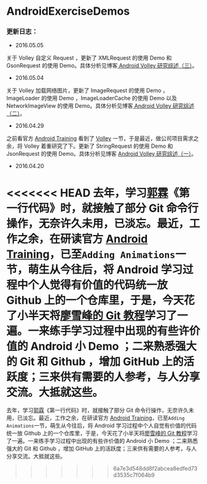 # AndroidExerciseDemos

### 更新日志：

- 2016.05.05

关于 Volley 自定义 Request ，更新了 XMLRequest 的使用 Demo 和 GsonRequest 的使用 Demo。具体分析见博客[ Android Volley 研究综述（三）](http://iamasoldier6.com/2016/05/05/Android-Volley-研究综述（三）/)。

- 2016.05.04

关于 Volley 加载网络图片，更新了 ImageRequest 的使用 Demo ，ImageLoader 的使用 Demo ，ImageLoaderCache 的使用 Demo 以及 NetworkImageView 的使用 Demo。具体分析见博客[ Android Volley 研究综述（二）](http://iamasoldier6.com/2016/05/04/Android-Volley-研究综述（二）/)。

- 2016.04.29

之前看官方 [Android Training](http://developer.android.com/training/index.html) 看到了 [Volley](http://developer.android.com/training/volley/index.html) 一节，于是最近，做公司项目需求之余，将 Volley 着重研究了下。更新了 StringRequest 的使用 Demo 和 JsonRequest 的使用 Demo。具体分析见博客 [ Android Volley 研究综述（一）](http://iamasoldier6.com/2016/04/30/Android-Volley-研究综述（一）/)。

- 2016.04.20

<<<<<<< HEAD
去年，学习[郭霖](http://blog.csdn.net/guolin_blog)《第一行代码》时，就接触了部分 Git 命令行操作，无奈许久未用，已淡忘。最近，工作之余，在研读官方 [Android Training](http://developer.android.com/training/index.html)，已至`Adding Animations`一节，萌生从今往后，将 Android 学习过程中个人觉得有价值的代码统一放 Github 上的一个仓库里，于是，今天花了小半天将[廖雪峰的 Git 教程](http://www.liaoxuefeng.com/wiki/0013739516305929606dd18361248578c67b8067c8c017b000)学习了一遍。一来练手学习过程中出现的有些许价值的 Android 小 Demo ；二来熟悉强大的 Git 和 Github ，增加 GitHub 上的活跃度；三来供有需要的人参考，与人分享交流。大抵就这些。
=======
去年，学习[郭霖](http://blog.csdn.net/guolin_blog)《第一行代码》时，就接触了部分 Git 命令行操作，无奈许久未用，已淡忘。最近，工作之余，在研读官方 [Android Training](http://developer.android.com/training/index.html)，已至`Adding Animations`一节，萌生从今往后，将 Android 学习过程中个人自觉有价值的代码统一放 Github 上的一个仓库里，于是，今天花了小半天将[廖雪峰的 Git 教程](http://www.liaoxuefeng.com/wiki/0013739516305929606dd18361248578c67b8067c8c017b000)学习了一遍。一来练手学习过程中出现的有些许价值的 Android 小 Demo ；二来熟悉强大的 Git 和 Github ，增加 GitHub 上的活跃度；三来供有需要的人参考，与人分享交流。大抵就这些。
>>>>>>> 6a7e3d548dd8f2abcea8edfed73d3535c7f064b9




